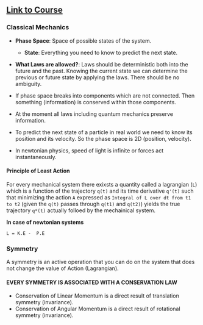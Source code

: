## [Link to Course](https://www.youtube.com/view_play_list?p=189C0DCE90CB6D81)

### Classical Mechanics

- **Phase Space**: Space of possible states of the system.
	- **State**: Everything you need to know to predict the next state.

- **What Laws are allowed?**: Laws should be deterministic both into the future and the past. Knowing the current state we can determine the previous or future state by applying the laws. There should be no ambiguity.

- If phase space breaks into components which are not connected. Then something (information) is conserved within those components.

- At the moment all laws including quantum mechanics preserve information.

- To predict the next state of a particle in real world we need to know its position and its velocity. So the phase space is 2D (position, velocity).

- In newtonian physics, speed of light is infinite or forces act instantaneously. 

#### Principle of Least Action

For every mechanical system there exixsts a quantity called a lagrangian (`L`) which is a function of the trajectory `q(t)` and its time derivative `q'(t)` such that minimizing the action `A` expressed as `Integral of L over dt from t1 to t2` (given the `q(t)` passes through `q(t1)` and `q(t2)`) yields the true trajectory `q*(t)` actually folloed by the mechainical system.

**In case of newtonian systems**

`L = K.E -  P.E`

### Symmetry

A symmetry is an active operation that you can do on the system that does not change the value of Action (Lagrangian).

#### EVERY SYMMETRY IS ASSOCIATED WITH A CONSERVATION LAW

- Conservation of Linear Momentum is a direct result of translation symmetry (invariance).
- Conservation of Angular Momentum is a direct result of rotational symmetry (invariance).
